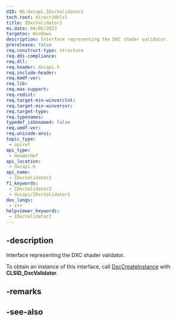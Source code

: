 ```yaml
---
UID: NS:dxcapi.IDxcValidator2
tech.root: direct3dhlsl
title: IDxcValidator2
ms.date: 04/05/2023
targetos: Windows
description: Interface representing the DXC shader validator.
prerelease: false
req.construct-type: structure
req.ddi-compliance: 
req.dll: 
req.header: dxcapi.h
req.include-header: 
req.kmdf-ver: 
req.lib: 
req.max-support: 
req.redist: 
req.target-min-winverclnt: 
req.target-min-winversvr: 
req.target-type: 
req.typenames: 
typedef_isUnnamed: false
req.umdf-ver: 
req.unicode-ansi: 
topic_type:
 - apiref
api_type:
 - HeaderDef
api_location:
 - dxcapi.h
api_name:
 - IDxcValidator2
f1_keywords:
 - IDxcValidator2
 - dxcapi/IDxcValidator2
dev_langs:
 - c++
helpviewer_keywords:
 - IDxcValidator2
---
```


## -description

Interface representing the DXC shader validator.

To obtain an instance of this interface, call [DxcCreateInstance](./nf-dxcapi-dxccreateinstance) with **CLSID_DxcValidator**.

## -remarks

## -see-also
